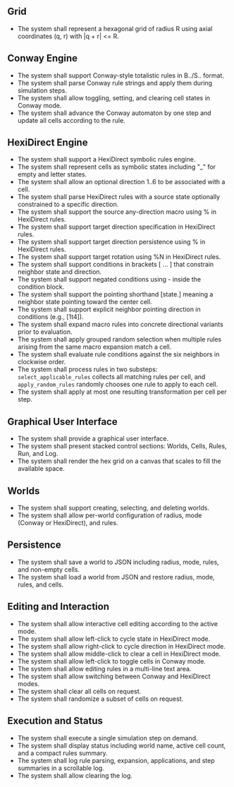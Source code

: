 ## Grid
- The system shall represent a hexagonal grid of radius R using axial coordinates (q, r) with |q + r| <= R.
## Conway Engine
- The system shall support Conway-style totalistic rules in B../S.. format.
- The system shall parse Conway rule strings and apply them during simulation steps.
- The system shall allow toggling, setting, and clearing cell states in Conway mode.
- The system shall advance the Conway automaton by one step and update all cells according to the rule.
## HexiDirect Engine
- The system shall support a HexiDirect symbolic rules engine.
- The system shall represent cells as symbolic states including "_" for empty and letter states.
- The system shall allow an optional direction 1..6 to be associated with a cell.
- The system shall parse HexiDirect rules with a source state optionally constrained to a specific direction.
- The system shall support the source any-direction macro using % in HexiDirect rules.
- The system shall support target direction specification in HexiDirect rules.
- The system shall support target direction persistence using % in HexiDirect rules.
- The system shall support target rotation using %N in HexiDirect rules.
- The system shall support conditions in brackets [ ... ] that constrain neighbor state and direction.
- The system shall support negated conditions using - inside the condition block.
- The system shall support the pointing shorthand [state.] meaning a neighbor state pointing toward the center cell.
- The system shall support explicit neighbor pointing direction in conditions (e.g., [1t4]).
- The system shall expand macro rules into concrete directional variants prior to evaluation.
- The system shall apply grouped random selection when multiple rules arising from the same macro expansion match a cell.
- The system shall evaluate rule conditions against the six neighbors in clockwise order.
- The system shall process rules in two substeps: `select_applicable_rules` collects all matching rules per cell, and `apply_random_rules` randomly chooses one rule to apply to each cell.
- The system shall apply at most one resulting transformation per cell per step.
## Graphical User Interface
- The system shall provide a graphical user interface.
- The system shall present stacked control sections: Worlds, Cells, Rules, Run, and Log.
- The system shall render the hex grid on a canvas that scales to fill the available space.
## Worlds
- The system shall support creating, selecting, and deleting worlds.
- The system shall allow per-world configuration of radius, mode (Conway or HexiDirect), and rules.
## Persistence
- The system shall save a world to JSON including radius, mode, rules, and non-empty cells.
- The system shall load a world from JSON and restore radius, mode, rules, and cells.
## Editing and Interaction
- The system shall allow interactive cell editing according to the active mode.
- The system shall allow left-click to cycle state in HexiDirect mode.
- The system shall allow right-click to cycle direction in HexiDirect mode.
- The system shall allow middle-click to clear a cell in HexiDirect mode.
- The system shall allow left-click to toggle cells in Conway mode.
- The system shall allow editing rules in a multi-line text area.
- The system shall allow switching between Conway and HexiDirect modes.
- The system shall clear all cells on request.
- The system shall randomize a subset of cells on request.

## Execution and Status
- The system shall execute a single simulation step on demand.
- The system shall display status including world name, active cell count, and a compact rules summary.
- The system shall log rule parsing, expansion, applications, and step summaries in a scrollable log.
- The system shall allow clearing the log.

